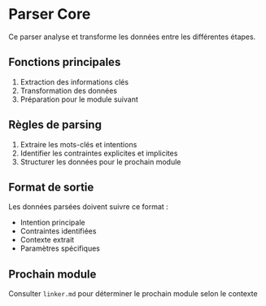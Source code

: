 # Parser Core

Ce parser analyse et transforme les données entre les différentes étapes.

## Fonctions principales
1. Extraction des informations clés
2. Transformation des données
3. Préparation pour le module suivant

## Règles de parsing
1. Extraire les mots-clés et intentions
2. Identifier les contraintes explicites et implicites
3. Structurer les données pour le prochain module

## Format de sortie
Les données parsées doivent suivre ce format :
- Intention principale
- Contraintes identifiées
- Contexte extrait
- Paramètres spécifiques

## Prochain module
Consulter `linker.md` pour déterminer le prochain module selon le contexte
